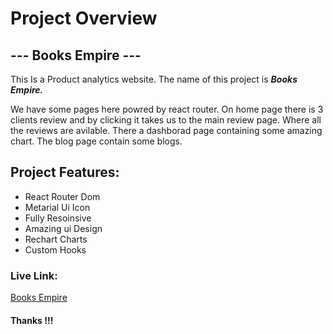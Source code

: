 # Project Overview

## --- Books Empire ---

<p>This Is a Product analytics website. The name of this project is <i><b>Books Empire.</b></i><p>
We have some pages here powred by react router. On home page there is 3 clients review and by clicking it takes us to the main review page. Where all the reviews are avilable. There a dashborad page containing some amazing chart. The blog page contain some blogs. 

## Project Features:
* React Router Dom
* Metarial Ui Icon
* Fully Resoinsive
* Amazing ui Design
* Rechart Charts
* Custom Hooks

### Live Link:
[Books Empire](https://nmk-books-empire.netlify.app)

#### Thanks !!!
